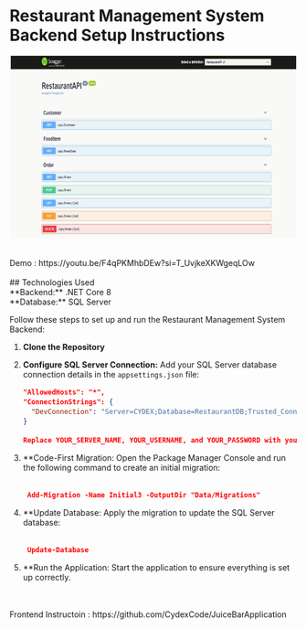 # Restaurant Management System Backend Setup Instructions

<p align="center">
  <img src="API.png" width="500" height="320" />
</p>
<br>
Demo : https://youtu.be/F4qPKMhbDEw?si=T_UvjkeXKWgeqLOw
<br>
<br>
## Technologies Used <br>
 **Backend:**  .NET Core 8  <br>
 **Database:**  SQL Server  <br>

Follow these steps to set up and run the Restaurant Management System Backend:

1. **Clone the Repository**

2. **Configure SQL Server Connection:** Add your SQL Server database connection details in the `appsettings.json` file:
   ```json
   "AllowedHosts": "*",
   "ConnectionStrings": {
     "DevConnection": "Server=CYDEX;Database=RestaurantDB;Trusted_Connection=True;MultipleActiveResultSets=True;"
   }
   
   Replace YOUR_SERVER_NAME, YOUR_USERNAME, and YOUR_PASSWORD with your SQL Server details.

3. **Code-First Migration: Open the Package Manager Console and run the following command to create an initial migration:

   ```json
   
    Add-Migration -Name Initial3 -OutputDir "Data/Migrations"

4.  **Update Database: Apply the migration to update the SQL Server database:
            
     ```json
     
      Update-Database 


5.  **Run the Application: Start the application to ensure everything is set up correctly.
<br>
<br>
Frontend Instructoin : https://github.com/CydexCode/JuiceBarApplication 
